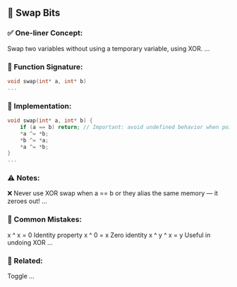 ## 🧠 Swap Bits

### ✅ One-liner Concept:
Swap two variables without using a temporary variable, using XOR.
...

### 🧩 Function Signature:
```c
void swap(int* a, int* b)
...
```

### 📌 Implementation:
```c
void swap(int* a, int* b) {
    if (a == b) return; // Important: avoid undefined behavior when pointers alias
    *a ^= *b;
    *b ^= *a;
    *a ^= *b;
}
...
```

### ⚠️ Notes:
❌ Never use XOR swap when a == b or they alias the same memory — it zeroes out!
...

### 🎯 Common Mistakes:
x ^ x = 0	Identity property
x ^ 0 = x	Zero identity
x ^ y ^ x = y	Useful in undoing XOR
...

### 🔁 Related:
Toggle
...
